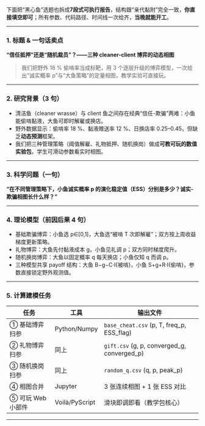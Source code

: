 下面把“黑心鱼”选题也拆成**7段式可执行报告**，结构跟“亲代黏附”完全一致，**你直接填空即可**；所有参数、代码路径、时间线一次给齐，**当晚就能开工**。

---

### 1. 标题 & 一句话卖点  
**“信任抵押”还是“随机裁员”？——三种 cleaner-client 博弈的动态相图**  
> 我们把野外 18 % 偷啃率当成标靶，用 3 个逐层升级的博弈模型，一次给出“诚实概率 p”与“大鱼策略”的定量相图，教学实验可直接玩。

---

### 2. 研究背景（3 句）  
- 清洁鱼（cleaner wrasse）与 client 鱼之间存在经典“信任-欺骗”两难：小鱼能偷啃黏液，大鱼可即时解雇或换店。  
- 野外数据显示：偷啃率 18 %、黏液赠送率 12 %、日换店率 0.25–0.45，但缺乏**动态预测**框架。  
- 我们把三种管理策略（阈值解雇、礼物抵押、随机换岗）做成**可教可玩的数值实验包**，学生可滑动参数看实时相图。

---

### 3. 科学问题（一句）  
**“在不同管理策略下，小鱼诚实概率 p 的演化稳定值（ESS）分别是多少？诚实-欺骗相图长什么样？”**

---

### 4. 理论模型（前因后果 4 句）  
- 基础欺骗博弈：小鱼选 p∈[0,1]，大鱼选“被啃 T 次即解雇”；双方按上周收益梯度更新策略。  
- 礼物博弈：大鱼先付黏液成本 g，小鱼见礼调 p；双方同时梯度爬升。  
- 随机换岗博弈：大鱼以固定概率 q 每天换店；小鱼仅知 q 而调 p。  
- 三种模型共享 payoff 结构：大鱼 B−g−C·I{被啃}，小鱼 S+g+R·I{偷啃}，参数直接锁定野外观测值。

---

### 5. 计算建模任务

| 任务 | 工具 | 输出文件 |
|---|---|---|
| ① 基础博弈扫参 | Python/Numpy | `base_cheat.csv` (p, T, freq_p, ESS_flag) |
| ② 礼物博弈扫参 | 同上 | `gift.csv` (g, p, converged_g, converged_p) |
| ③ 随机换岗扫参 | 同上 | `random_q.csv` (q, p, peak_p) |
| ④ 相图合并 | Jupyter | 3 张连续相图 + 1 张 ESS 对比 |
| ⑤ 可玩 Web 小部件 | Voilà/PyScript | 滑块即调即看（教学包核心） |

---
